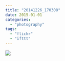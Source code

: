 ```yaml
---
title: "20141226_170308"
date: 2015-01-01
categories: 
  - "photography"
tags: 
  - "flickr"
  - "ifttt"
---
```


![](https://farm9.staticflickr.com/8601/15980416987_c3a4587a03_b.jpg)
